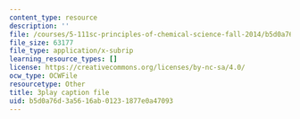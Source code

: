 ```yaml
---
content_type: resource
description: ''
file: /courses/5-111sc-principles-of-chemical-science-fall-2014/b5d0a76d3a5616ab01231877e0a47093_JBgbUI3pxV0.srt
file_size: 63177
file_type: application/x-subrip
learning_resource_types: []
license: https://creativecommons.org/licenses/by-nc-sa/4.0/
ocw_type: OCWFile
resourcetype: Other
title: 3play caption file
uid: b5d0a76d-3a56-16ab-0123-1877e0a47093
---
```

